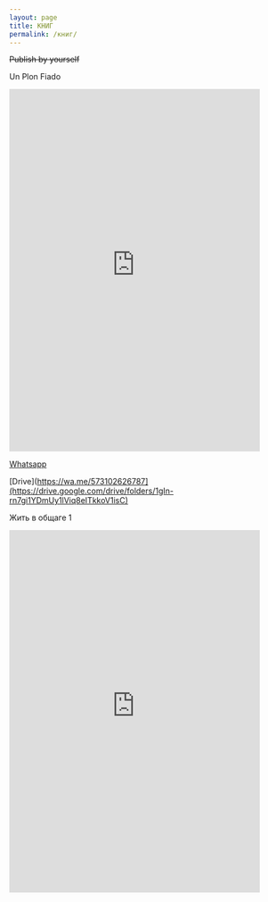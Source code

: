 ```yaml
---
layout: page
title: КНИГ
permalink: /книг/
---
```



~~Publish by yourself~~


Un Plon Fiado

<iframe width='450' height='650' src='https://share.clip-studio.com/es-es/contents/embed?code=244f1660-4414-4a69-9f71-a1856a7bb511' frameborder='0' allowfullscreen></iframe>

 [Whatsapp](https://wa.me/573102626787)
 
 [Drive](https://wa.me/573102626787](https://drive.google.com/drive/folders/1gIn-rn7gi1YDmUy1lViq8eITkkoV1isC)
 


Жить в общаге 1<br>



<iframe width='450' height='650' src='https://share.clip-studio.com/es-es/contents/embed?code=1c6125dd-ef71-4374-90b1-85fb8d2604e7' frameborder='0' allowfullscreen></iframe>
